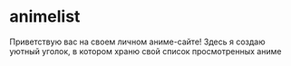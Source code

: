 # animelist
Приветствую вас на своем личном аниме-сайте! Здесь я создаю уютный уголок, в котором храню свой список просмотренных аниме

